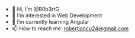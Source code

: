 - 👋 Hi, I’m @R0b3rtG
- 👀 I’m interested in Web Development
- 🌱 I’m currently learning Angular
- 📫 How to reach me: robertiancu24@gmail.com
